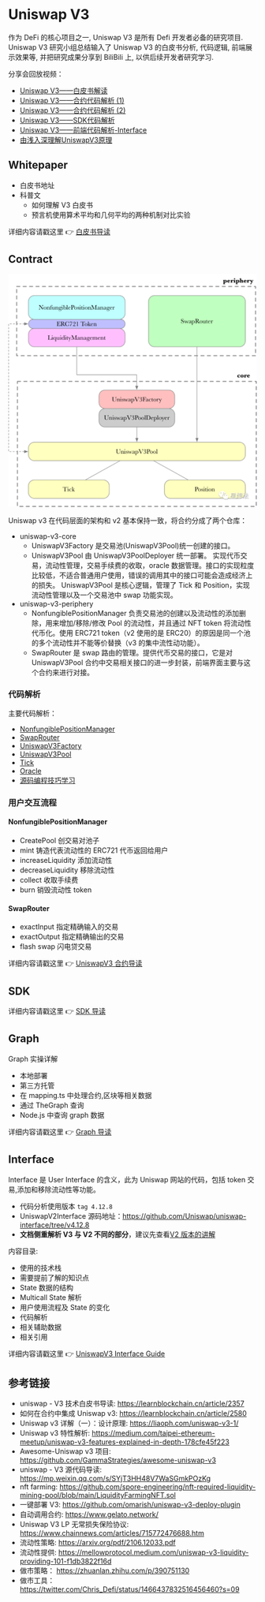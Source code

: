 # Uniswap V3

作为 DeFi 的核心项目之一, Uniswap V3 是所有 Defi 开发者必备的研究项目.
Uniswap V3 研究小组总结输入了 Uniswap V3 的白皮书分析, 代码逻辑, 前端展示效果等, 并把研究成果分享到 BiliBili 上, 以供后续开发者研究学习.

分享会回放视频：

- [Uniswap V3——白皮书解读](https://www.youtube.com/watch?v=ypASWR5b9zA&list=PLgPVMJY4tnFPfwAbNx3UFmHne66pkl_OH&index=2)
- [Uniswap V3——合约代码解析 (1)](https://www.youtube.com/watch?v=Lgp0KS8eo7c&list=PLgPVMJY4tnFPfwAbNx3UFmHne66pkl_OH&index=3)
- [Uniswap V3——合约代码解析 (2)](https://www.youtube.com/watch?v=KZ5a7OO4J2I&list=PLgPVMJY4tnFPfwAbNx3UFmHne66pkl_OH&index=4)
- [Uniswap V3——SDK代码解析](https://www.youtube.com/watch?v=u5Tg3aw6K6s&list=PLgPVMJY4tnFPfwAbNx3UFmHne66pkl_OH&index=6)
- [Uniswap V3——前端代码解析-Interface](https://www.youtube.com/watch?v=wzgyDpq3vlM&list=PLgPVMJY4tnFPfwAbNx3UFmHne66pkl_OH&index=6)
- [由浅入深理解UniswapV3原理](https://www.youtube.com/watch?v=3Wr8Ry1ragg&list=PLgPVMJY4tnFPfwAbNx3UFmHne66pkl_OH&index=1)

## Whitepaper

- 白皮书地址
- 科普文
  - 如何理解 V3 白皮书
  - 预言机使用算术平均和几何平均的两种机制对比实验

详细内容请戳这里 :point_right: [白皮书导读](./whitepaperGuide/readme.md)

## Contract

![合约结构图](./img/640.png)

Uniswap v3 在代码层面的架构和 v2 基本保持一致，将合约分成了两个仓库：

- uniswap-v3-core
  - UniswapV3Factory 是交易池(UniswapV3Pool)统一创建的接口。
  - UniswapV3Pool 由 UniswapV3PoolDeployer 统一部署。 实现代币交易，流动性管理，交易手续费的收取，oracle 数据管理。接口的实现粒度比较低，不适合普通用户使用，错误的调用其中的接口可能会造成经济上的损失。
    UniswapV3Pool 是核心逻辑，管理了 Tick 和 Position，实现流动性管理以及一个交易池中 swap 功能实现。
- uniswap-v3-periphery
  - NonfungiblePositionManager 负责交易池的创建以及流动性的添加删除，用来增加/移除/修改 Pool 的流动性，并且通过 NFT token 将流动性代币化。使用 ERC721 token（v2 使用的是 ERC20）的原因是同一个池的多个流动性并不能等价替换（v3 的集中流性动功能）。
  - SwapRouter 是 swap 路由的管理。提供代币交易的接口，它是对 UniswapV3Pool 合约中交易相关接口的进一步封装，前端界面主要与这个合约来进行对接。

### 代码解析

主要代码解析：

- [NonfungiblePositionManager](./contractGuide/NonfungiblePositionManager.md)
- [SwapRouter](./contractGuide/SwapRouter.md)
- [UniswapV3Factory](./contractGuide/UniswapV3Factory.md)
- [UniswapV3Pool](./contractGuide/UniswapV3Pool.md)
- [Tick](./contractGuide/Tick.md)
- [Oracle](./contractGuide/Oracle.md)
- [源码编程技巧学习](./contractGuide/programmingSkills.md)

### 用户交互流程

#### NonfungiblePositionManager

- CreatePool 创交易对池子
- mint 铸造代表流动性的 ERC721 代币返回给用户
- increaseLiquidity 添加流动性
- decreaseLiquidity 移除流动性
- collect 收取手续费
- burn 销毁流动性 token

#### SwapRouter

- exactInput 指定精确输入的交易
- exactOutput 指定精确输出的交易
- flash swap 闪电贷交易

详细内容请戳这里 :point_right: [UniswapV3 合约导读](./contractGuide/readme.md)

## SDK

详细内容请戳这里 :point_right: [SDK 导读](./frontGuide/sdk/README.md)

## Graph

Graph 实操详解

- 本地部署
- 第三方托管
- 在 mapping.ts 中处理合约,区块等相关数据
- 通过 TheGraph 查询
- Node.js 中查询 graph 数据

详细内容请戳这里 :point_right: [Graph 导读](./graphGuide/graphGuide.md)

## Interface

Interface 是 User Interface 的含义，此为 Uniswap 网站的代码，包括 token 交易,添加和移除流动性等功能。

- 代码分析使用版本 `tag 4.12.8`
- UniswapV2Interface 源码地址：https://github.com/Uniswap/uniswap-interface/tree/v4.12.8
- **文档侧重解析 V3 与 V2 不同的部分**，建议先查看[V2 版本的讲解](../Uniswap-V2/Interface/readme.md)

内容目录:

- 使用的技术栈
- 需要提前了解的知识点
- State 数据的结构
- Multicall State 解析
- 用户使用流程及 State 的变化
- 代码解析
- 相关辅助数据
- 相关引用

详细内容请戳这里 :point_right: [UniswapV3 Interface Guide](./InterfaceGuide/readme.md)

## 参考链接

- uniswap - V3 技术白皮书导读: https://learnblockchain.cn/article/2357
- 如何在合约中集成 Uniswap v3: https://learnblockchain.cn/article/2580
- Uniswap v3 详解（一）：设计原理: https://liaoph.com/uniswap-v3-1/
- Uniswap v3 特性解析: https://medium.com/taipei-ethereum-meetup/uniswap-v3-features-explained-in-depth-178cfe45f223
- Awesome-Uniswap v3 项目: https://github.com/GammaStrategies/awesome-uniswap-v3
- uniswap - V3 源代码导读: https://mp.weixin.qq.com/s/SYjT3HH48V7WaSGmkPOzKg
- nft farming: https://github.com/spore-engineering/nft-required-liquidity-mining-pool/blob/main/LiquidityFarmingNFT.sol
- 一键部署 V3: https://github.com/omarish/uniswap-v3-deploy-plugin
- 自动调用合约: https://www.gelato.network/
- Uniswap V3 LP 无常损失保险协议: https://www.chainnews.com/articles/715772476688.htm
- 流动性策略: https://arxiv.org/pdf/2106.12033.pdf
- 流动性提供: https://mellowprotocol.medium.com/uniswap-v3-liquidity-providing-101-f1db3822f16d
- 做市策略： https://zhuanlan.zhihu.com/p/390751130
- 做市工具： https://twitter.com/Chris_Defi/status/1466437832516456460?s=09
